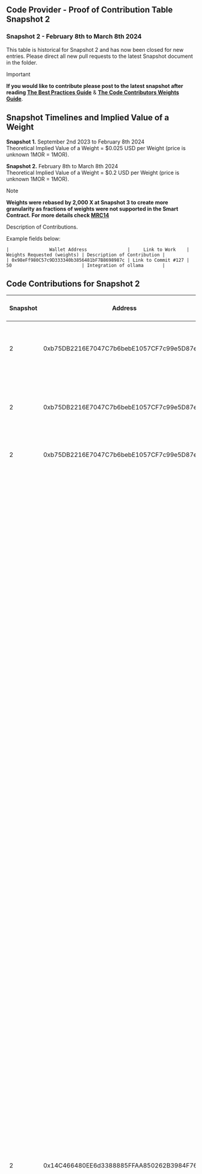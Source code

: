 ## Code Provider - Proof of Contribution Table Snapshot 2
### Snapshot 2 - February 8th to March 8th 2024 

This table is historical for Snapshot 2 and has now been closed for new entries.
Please direct all new pull requests to the latest Snapshot document in the folder.

> [!IMPORTANT]  
> **If you would like to contribute please post to the latest snapshot after reading [The Best Practices Guide](https://github.com/MorpheusAIs/Docs/blob/main/!KEYDOCS%20README%20FIRST!/Code%20Contributor%20Best%20Practices.md)**
&
**[The Code Contributors Weights Guide](https://github.com/MorpheusAIs/Docs/blob/main/Guides/Code%20Contributor%20Weights%20Guide.md)**.

## Snapshot Timelines and Implied Value of a Weight
**Snapshot 1.** September 2nd 2023 to February 8th 2024  
Theoretical Implied Value of a Weight = $0.025 USD per Weight (price is unknown 1MOR = 1MOR).  
 
**Snapshot 2.** February 8th to March 8th 2024  
Theoretical Implied Value of a Weight = $0.2 USD per Weight (price is unknown 1MOR = 1MOR).  

> [!NOTE]
> **Weights were rebased by 2,000 X at Snapshot 3 to create more granularity as fractions of weights were not supported in the Smart Contract. For more details check [MRC14](https://github.com/MorpheusAIs/MRC/blob/main/IMPLEMENTED/MRC14.md)**


Description of Contributions.

Example fields below:  

`|               Wallet Address               |     Link to Work    | Weights Requested (weights) | Description of Contribution |`  
`| 0x98eFf980C57c9D333340b3856481bF7B8698987c | Link to Commit #127 | 50                          | Integration of ollama       |`


## Code Contributions for Snapshot 2
 
 **Snapshot** | **Address** | **Contact** | **Description** | **Rebased Weights** | **Primary MRI** | **Secondary MRI** | **Primary MRI Percent** | **Second Percent** | **Primary MRI Amount** | **Secondary MRI Amount** 
---|---|---|---|---|---|---|---|---|---|---
 2 | 0xb75DB2216E7047C7b6bebE1057CF7c99e5D87eD0 | TheOracle\-Potentiated | "Adminitration of social channels, growth, API dev sourcing for integrations, calls with protocols,onboarded devs for protocols, Operating work for Design tile library and inforgraphics" | "160,000\.00" | 9 |  | 1 | 0 | 160000 | 0 
 2 | 0xb75DB2216E7047C7b6bebE1057CF7c99e5D87eD0 | TheOracle\-Potentiated | "Adminitration of social channels, API dev sourcing for integrations, discussions with protocols, onboarded devs for protocols, dev discussions to develop router, discussions with Moonbeam Foundation and Tanssi for integration" | "120,000\.00" | 9 |  | 1 | 0 | 120000 | 0 
 2 | 0xb75DB2216E7047C7b6bebE1057CF7c99e5D87eD0 | \(https://github\.com/MorpheusAIs/Morpheus/commit/647f110028d99fd6a5a62927cd65114d3336e468\) | "Adminitration of social channels, reorganising the github and changing links across various areas, integrations" | "110,000\.00" | 9 |  | 1 | 0 | 110000 | 0 
 2 | 0x14C466480EE6d3388885FFAA850262B3984F76e1 | "https://github\.com/MorpheusAIs/Morpheus/commit/00fe77030171d53e002e5ad36914227d9cf521c9, https://github\.com/MorpheusAIs/Morpheus/commit/3824d0ee0fe335ac69c4d06dfae7aafac02b08b2, https://github\.com/MorpheusAIs/Morpheus/commit/a76a53a6c2b100d1d09befe776eb851fcd293334, https://github\.com/MorpheusAIs/Morpheus/commit/e0055bbc61b9f19d374b87ec9a2665c8e149a703, https://github\.com/MorpheusAIs/Morpheus/commit/1084eb54edf1efaf81ace28b4f38170b06585a86, https://github\.com/MorpheusAIs/Morpheus/commit/4a9ffc9c606998efae37e47a22d0bcc937973b9c, https://github\.com/MorpheusAIs/Morpheus/commit/6e0f7489d85b89597548718c7cb6735d24cb49db, https://github\.com/MorpheusAIs/Morpheus/commit/3eda9043f774dd423c9a27fd1e66a5da7212a377, https://github\.com/MorpheusAIs/Morpheus/commit/5469c6a91e542a212ac021aeb6349824ca358354, https://github\.com/MorpheusAIs/Morpheus/commit/1dd8c1781416ee4493aba439aa1cde853653f57d, https://github\.com/MorpheusAIs/Morpheus/commit/d75f8a4143c17c9a97e9ce17b4069b1285b92a61, https://github\.com/MorpheusAIs/Morpheus/commit/371aa0dda5447bf30c6234340299526faa4326b3, https://github\.com/MorpheusAIs/Morpheus/commit/6a1a91530b755ecd9d097e78aad863e19d4719ae, https://github\.com/MorpheusAIs/Morpheus/commit/f42bbdafc97fff2f35e33957330393d20568af28, https://github\.com/MorpheusAIs/Morpheus/commit/726ac4580884ed00f2380e77060b3d7822cb2b59, https://github\.com/MorpheusAIs/Morpheus/commit/8b1af912cb6097124dfb3596ac0561b618e45954, https://github\.com/MorpheusAIs/Morpheus/commit/04e87cdb03f91b05f6d51ab06920cfbb707a4a80, https://github\.com/MorpheusAIs/Morpheus/commit/85d80176169d9ec91c6d620bafc477250403bcef, https://github\.com/MorpheusAIs/Morpheus/commit/87af54d734ecada864fc415ada2524e185b637d4, https://github\.com/MorpheusAIs/Morpheus/commit/0e6a8e6ef2ff37b565a5c3fea62758c2b41d63e9, https://github\.com/MorpheusAIs/Morpheus/commit/b7a8b2864d637649507ad97a94793e19315738fd, https://github\.com/MorpheusAIs/Morpheus/commit/9d9d31cb9cfc3e17fc448c7499d15bb8ec926d90, https://github\.com/MorpheusAIs/Morpheus/commit/373fdf722e96d7ba93280f5f77d18d56759c5102, https://github\.com/MorpheusAIs/Morpheus/commit/22b791a940527b0579ad96b3ee3f12ba2f41aca0, https://github\.com/MorpheusAIs/Morpheus/commit/4c8b399148a82cfd9931602bf8fa5dd920230322, https://github\.com/MorpheusAIs/Morpheus/commit/aa01e6c93ef1f12661ffd336cc402d4c7fa76c89, https://github\.com/MorpheusAIs/Morpheus/commit/0271f50ff2fcb9f3c76e2e6bc0c8af3f1ecc839f, https://github\.com/MorpheusAIs/Morpheus/commit/045273189b3cfdbc97018a0e166c49c0b40e32b1, https://github\.com/MorpheusAIs/Morpheus/commit/bfd9b582637fa78c9451d68d90e418dba8d4772a, https://github\.com/MorpheusAIs/Morpheus/commit/17284f1043a3ef17e1c91c5f808043a458936b91, https://github\.com/MorpheusAIs/Morpheus/commit/934eda9a77c980cd8a170830691c7d7fc767089a, https://github\.com/MorpheusAIs/Morpheus/commit/16bdaa93d2d91f6663f3bac8f06e3de7e1f80669, https://github\.com/MorpheusAIs/Morpheus/commit/a75f741babae67a1103756339fce649937995368, https://github\.com/MorpheusAIs/Morpheus/commit/85da429cea87fd3a6dddefad95f6618db159d29d, https://github\.com/MorpheusAIs/Morpheus/commit/f06a2c7ed539239e9a9d982fe086787d5620b552, https://github\.com/MorpheusAIs/Morpheus/commit/55dd591f0be37c4377f6cff7ca0f2191977e2dc1, https://github\.com/MorpheusAIs/Morpheus/commit/58d0125fb853ed6681373b0a629f29aecd13c19a, https://github\.com/MorpheusAIs/Morpheus/commit/c6368029005059c0a0640f784030cc66efa1c70d, https://github\.com/MorpheusAIs/Morpheus/commit/354b3a9a48ba0f96294003affd4ff3d19bd21086, https://github\.com/MorpheusAIs/Morpheus/commit/9c5e34493dad2ae061b7b38b254c4c317fb95ee8, https://github\.com/MorpheusAIs/Morpheus/commit/253c581d216ae7dc3bd6aa63203dbbb3f98e0f4f, https://github\.com/MorpheusAIs/Morpheus/commit/d7b4e0c1f60e44d4478366155536e9c218cbf638, https://github\.com/MorpheusAIs/Morpheus/commit/b95d318a7a3b5617ace476a1defb6e099b03b876, https://github\.com/MorpheusAIs/Morpheus/commit/1215837b32a9562ddaad860b79461eb934680efa, https://github\.com/MorpheusAIs/Morpheus/commit/439799a40b6695ade511cbd94dc9ce98dbe29bd1, https://github\.com/MorpheusAIs/Morpheus/commit/49f368aa88a566a9b9abf0b14e193d015c851e18, https://github\.com/MorpheusAIs/Morpheus/commit/db033703f720d2b1408c19e704e4d696c8d664d8, https://github\.com/MorpheusAIs/Morpheus/commit/5782d29eaf87891c7a0de1d197c6ae9b6d728d46, https://github\.com/MorpheusAIs/Morpheus/commit/ea899addfef60df55295b6da286f99e4ad27728c, https://github\.com/MorpheusAIs/Morpheus/commit/5e3e73cda4688bc2f4ba2f972a74f2c9ab1f236b, https://github\.com/MorpheusAIs/Morpheus/commit/2bdcf07934db51a4a65ded008a4bbe23c2fd023f, https://github\.com/MorpheusAIs/Morpheus/commit/5e6cd544d4e19d2eff69d471c90531378ac7536e, https://github\.com/MorpheusAIs/Morpheus/commit/80ebac62a51ba0fd2e825b6c2c3be4bea525557a, https://github\.com/MorpheusAIs/Morpheus/commit/5a6b9a51e007eb8d82cde64551c972d8ee2a3ace, https://github\.com/MorpheusAIs/Morpheus/commit/38895961b3c73d4759d4a27f18a6400ca96de971, https://github\.com/MorpheusAIs/Morpheus/commit/ef2538036d2813f93abd3ebd705ee31a7866ecb1, https://github\.com/MorpheusAIs/Morpheus/commit/83f9f995470cffd9f23f583088e22b97ffeae7ad, https://github\.com/MorpheusAIs/Morpheus/commit/12fae8a5c060745b3ef75cd56176e0ee129f4b7a, https://github\.com/MorpheusAIs/Morpheus/commit/c72466b35f46b63e55d03999637fc1f866ff8a7b, https://github\.com/MorpheusAIs/Morpheus/commit/b88c5f6f65266ba039c821f102c4fb24fc8e58ce, https://github\.com/MorpheusAIs/Morpheus/commit/591d7fb19d3b9f628269009d8c8ea0041e76e907, https://github\.com/MorpheusAIs/Morpheus/commit/c412cbfd6382c7397692f3a2c4d163a982cab773, https://github\.com/MorpheusAIs/Morpheus/commit/e9cef7c5e9ea9a3202e80222e7007b7a90d1bee4, https://github\.com/MorpheusAIs/Morpheus/commit/522aa6cd8f40e72c9ba8ca81c472107a9c9ef1da, https://github\.com/MorpheusAIs/Morpheus/commit/5ee3a57b5c1150202b03bcd688cde712846501ff, https://github\.com/MorpheusAIs/Morpheus/commit/6506ca7d3a311f5f0163047b779becf4ef8d5509, https://github\.com/MorpheusAIs/Morpheus/commit/6a654213a56e6a95bdb499f6b26b5408b6800e3d, https://github\.com/MorpheusAIs/Morpheus/commit/bea73cdd6d22d7847000d9db30b89f6981248d8f, https://github\.com/MorpheusAIs/Morpheus/commit/b5e50aaa3c950188bea9fb44a07c7fab50d8f8a0, https://github\.com/MorpheusAIs/Morpheus/commit/922479b9fe6700005b0add5e2193af14c041bd13, https://github\.com/MorpheusAIs/Morpheus/commit/ca259e556b8488e4a8df893498fdc546a7f5f287, https://github\.com/MorpheusAIs/Morpheus/commit/960c274a1dea7c59563eb96a9a55a286eda88c4d, https://github\.com/MorpheusAIs/Morpheus/commit/bf7bf7c79ef8115a55c01aa2e5d3cd2832ffe1e1, https://github\.com/MorpheusAIs/Morpheus/commit/1f499f98affbfe888893416e3173bfdc422371f4, https://github\.com/MorpheusAIs/Morpheus/commit/d55c23227f319fbb2fc3deaea33793d98e0f758f, https://github\.com/MorpheusAIs/Morpheus/commit/ea1070bbc7c0cfb15e97b0c0aa712a1140a5bb98, https://github\.com/MorpheusAIs/Morpheus/commit/afedb24eaa2201a23d67acb732c956a416c0c238, https://github\.com/MorpheusAIs/Morpheus/commit/4234c8c9a78419984d88edcf7e77ab5d10b5d855, https://github\.com/MorpheusAIs/Morpheus/commit/21e59bca2fffe2b8826f5b3bb98707fb24feda68, https://github\.com/MorpheusAIs/Morpheus/commit/557e4c91221f64f52410e43ec4dc0d2e44de0f3e, https://github\.com/MorpheusAIs/Morpheus/commit/1e05d2f7b4b751f8375d42f04a8bf84b7f0f3ce0, https://github\.com/MorpheusAIs/Morpheus/commit/7cdf23fe5416386adc55c8ca84321c29ed3246cc, https://github\.com/MorpheusAIs/Morpheus/commit/23a3b8fd2c4f5983434582a5a3b523cae1531d4e, https://github\.com/MorpheusAIs/Morpheus/commit/8a3d40a58368279ac80036c5ff74507c78e2fea7, https://github\.com/MorpheusAIs/Morpheus/commit/25e407a6e539990561beee07e52501eaddddc84d, https://github\.com/MorpheusAIs/Morpheus/commit/179c16208fdc1f9585546faa7ecff2e0ae817b1c, https://github\.com/MorpheusAIs/Morpheus/commit/16bc43c47091ac724e8094f2d42e5272ea0514fb, https://github\.com/MorpheusAIs/Morpheus/commit/c9bca0620eb91fbc149c56809f285f4d8ed74ee5, https://github\.com/MorpheusAIs/Morpheus/commit/eea5094487e152da2504b885b4e8752c81052a06, https://github\.com/MorpheusAIs/Morpheus/commit/81572d3106fe4a40030256272d814d5c7bacd0be, https://github\.com/MorpheusAIs/Morpheus/commit/c44dd9edd8afe0aac993d46796ef1d1e5269a0e4, https://github\.com/MorpheusAIs/Morpheus/commit/ed7a513b6a74a63169994241557cbabee93b762b, https://github\.com/MorpheusAIs/Morpheus/commit/dc726d2437092a6c4ecdf9f5ed3ad59b487830f5, https://github\.com/MorpheusAIs/Morpheus/commit/ca217d9d5e909233cd9e6fb59f1683812e557f00, https://github\.com/MorpheusAIs/Morpheus/commit/7cdb43475c4c277805ef1670b5e3ccf728cd070b, https://github\.com/MorpheusAIs/Morpheus/commit/582c48728e390f70ece9b6fe81991471b556d4d3, https://github\.com/MorpheusAIs/Morpheus/commit/3fd37effd74df98e11d70baa36b39901df561203, https://github\.com/MorpheusAIs/Morpheus/commit/56c5f0f2fa1512e3ea6afa0e128aee2b17cb790c, https://github\.com/MorpheusAIs/Morpheus/commit/78941eefddcfcafb927d283908e70b10005d47a9, https://github\.com/MorpheusAIs/Morpheus/commit/d314143882282a44745dcdef491dfdadad0bb9db, https://github\.com/MorpheusAIs/Morpheus/commit/b8551a77acd129170f5a02e2b97598606aa3e9bd, https://github\.com/MorpheusAIs/Morpheus/commit/65d3e73ba10383e6080a5a52e9e9ef928f0bb707, https://github\.com/MorpheusAIs/Morpheus/commit/975a7407c75eacafa5e08c7390a87385530d90f6, https://github\.com/MorpheusAIs/Morpheus/commit/7955fee53ae6bb979ced8d427148cc2b0893538d, https://github\.com/MorpheusAIs/Morpheus/commit/d633aa2867c7aff10db781b1288b202a8d8ff419, https://github\.com/MorpheusAIs/Morpheus/commit/21fcde0295b988f2a4183b3c300d3618a3d6230b, https://github\.com/MorpheusAIs/Morpheus/commit/c050727911c3c2a8a7db4cddb0835e288f09946f, https://github\.com/MorpheusAIs/Morpheus/commit/9e294b7e4fb04b1a5eff2f1a824f62e048b9c73c, https://github\.com/MorpheusAIs/Morpheus/commit/563a2fcea09b0bea14ab3b653f690b6651a68b6a, https://github\.com/MorpheusAIs/Morpheus/commit/0fe3569559283bc88bce5c6571bd44c1491fa43f, https://github\.com/MorpheusAIs/Morpheus/commit/6e5ca5fbb68863d07042360643420fccbd4389d8, https://github\.com/MorpheusAIs/Morpheus/commit/2f46ca3f7308c5e20fcd40e4a1b1e22ffebf2152, https://github\.com/MorpheusAIs/Morpheus/commit/9aeeff4ae4c9c3c07aa159502b3b86b7b043e828, https://github\.com/MorpheusAIs/Morpheus/commit/cabb59fb08720cfcc9a966b8727065574edef320, https://github\.com/MorpheusAIs/Morpheus/commit/2d6e96fb02430bcd599c5e6af77267b5f6bdd2d6, https://github\.com/MorpheusAIs/Morpheus/commit/7679e3528e934c1eeaf77f8a0bcc4db7a04903cd, https://github\.com/MorpheusAIs/Morpheus/commit/1d4c8862f862b1eafe166a54eafb5c72b8a4cc83, https://github\.com/MorpheusAIs/Morpheus/commit/55f7959077c5f8774be868eba67c57224ddbfd59, https://github\.com/MorpheusAIs/Morpheus/commit/7c4e53e0cbd64c5b6249efc3d54ff042a1452d0c, https://github\.com/MorpheusAIs/Morpheus/commit/ca2f4131806d20c56a04242799503e5dd12e303b, https://github\.com/MorpheusAIs/Morpheus/commit/cf5709c666198c87eec304689848da807a16e551, https://github\.com/MorpheusAIs/Morpheus/commit/2091fdbb5874170b98edbacf539b6c7bbcbf85de, https://github\.com/MorpheusAIs/Morpheus/commit/91a66f0b79d79a8de60408a2d53e36280851042b, https://github\.com/MorpheusAIs/Morpheus/commit/b0ca61fb56903cacdbe071ad0c2628abed39fa49, https://github\.com/MorpheusAIs/Morpheus/commit/41e33e5b86cde2eb24f1cc3983db62c96a504fc6, https://github\.com/MorpheusAIs/Morpheus/commit/a5deb6cf585a6b85f45dc46f207b14c6dc5ebc9a, https://github\.com/MorpheusAIs/Morpheus/commit/9618674f4b853f2a7f04a487d013bc6d9d694f55, https://github\.com/MorpheusAIs/Morpheus/commit/64fc597500b5190950476eebddc69e94a4aeac10, https://github\.com/MorpheusAIs/Morpheus/commit/251214536deee3324ea9ad74e7992d8bbbe45059, https://github\.com/MorpheusAIs/Morpheus/commit/629bcc8519dd214e1ca6694b9a1b560076183234, https://github\.com/MorpheusAIs/Morpheus/commit/afd656bfa81d9daa111d0f43baeb9b1ef55048b2, https://github\.com/MorpheusAIs/Morpheus/commit/28f07e035eabe4091d8cf068fc46bdeabae01b12, https://github\.com/MorpheusAIs/Morpheus/commit/2564ef8cc9c63a902555169d211e38342f6e6565, https://github\.com/MorpheusAIs/Morpheus/commit/e9278a3ebbadca45334a568a1f41bffe6adf3fb3, https://github\.com/MorpheusAIs/Morpheus/commit/0c37c5757e8b315d827dc21afdafff5739c842c3, https://github\.com/MorpheusAIs/Morpheus/commit/3a5802a0eca1900d462223bd4e17f39b0404c723, https://github\.com/MorpheusAIs/Morpheus/commit/c3138b55fc2f9a881d5593999ca4c660c9d22f4c, https://github\.com/MorpheusAIs/Morpheus/commit/8901bc2c600c6800620f818f53c7d94dc4321441, https://github\.com/MorpheusAIs/Morpheus/commit/90c1533f0a26bf5d8ed662f614c442b22882db0ab, https://github\.com/MorpheusAIs/Morpheus/commit/8b26ff1ccbb1cd04f6912f8c38ef810992eea185, https://github\.com/MorpheusAIs/Morpheus/commit/b2698d650841a10577743d9c6e08097c10437d15, https://github\.com/MorpheusAIs/Morpheus/commit/6bcda5438ec3f02609d47b0b9b22698a98f05c8a, https://github\.com/MorpheusAIs/Morpheus/commit/8be52a2af5ca5f8c5436f2d4defd6628a6a91082, https://github\.com/MorpheusAIs/Morpheus/commit/4fd2a8e088e581786d4b962a31423caa091eaa9a, https://github\.com/MorpheusAIs/Morpheus/commit/1e087b7611cf631e81850a9615ae7b18f07d092f, https://github\.com/MorpheusAIs/Morpheus/commit/204604d52f08577469305cf09c1682e893b3d15c, https://github\.com/MorpheusAIs/Morpheus/commit/af7372cf16135f2acba472242b41a68fd23243df, https://github\.com/MorpheusAIs/Morpheus/commit/d6262be9dbd3d8594c4672535439efc6d8e99a90, https://github\.com/MorpheusAIs/Morpheus/commit/874c72f25f79f25508a61bdea6f8157026387338, https://github\.com/MorpheusAIs/Morpheus/commit/140bbac9bfc75c93f8bec7022797e3c9317f3745, https://github\.com/MorpheusAIs/Morpheus/commit/86da6bf43ab34725a4b9834692eaf3fc1aa35222, https://github\.com/MorpheusAIs/Morpheus/commit/d51b3bba0cddaa5f1e23efb4c49517223c1c945c, https://github\.com/MorpheusAIs/Morpheus/commit/587c9e3d1ce837a041cf8eaf3a7074b7be4b36af, https://github\.com/MorpheusAIs/Morpheus/commit/dd9eac2e78dfdca562ef082d43a3ce237b28416b, https://github\.com/MorpheusAIs/Morpheus/commit/f8f59b4ff85c9f4b178d5911731382b16bb1d8aa, https://github\.com/MorpheusAIs/Morpheus/commit/887d13e6e058b92ab1e55d29645eef5b5e4bbc64, https://github\.com/MorpheusAIs/Morpheus/commit/42bd56acc2e3f5a47f583a2a7b6e426894134431, https://github\.com/MorpheusAIs/Morpheus/commit/0a92d8e7bc776f62ac8f7924b7b27e1c7df4160f, https://github\.com/MorpheusAIs/Morpheus/commit/ba1e4a2f159971d035033cb26aa2771476192e45, https://github\.com/MorpheusAIs/Morpheus/commit/6f918fe5c19f46c9955cf3ac1c97373ac73d133a, https://github\.com/MorpheusAIs/Morpheus/commit/376c3a9ec87a4ebef9dc4e3abd8926dedec6e1ca, https://github\.com/MorpheusAIs/Morpheus/commit/83141f53cbd33728c418453481fd22ffc530c233, https://github\.com/MorpheusAIs/Morpheus/commit/66739f18784f6cec17df63cd9e51d5fee3b34e53, https://github\.com/MorpheusAIs/Morpheus/commit/03c4640308636fc7d24e1fb17827b744c1817946, https://github\.com/MorpheusAIs/Morpheus/commit/c431ecf599da0abf589dab32eeb701f9cd67094a, https://github\.com/MorpheusAIs/Morpheus/commit/1d76cc2411730d9b4a3637bef5cf755bcd38e42f, https://github\.com/MorpheusAIs/Morpheus/commit/2e2710a4c410870a1da7661547d893ba28aeadbe, https://github\.com/MorpheusAIs/Morpheus/commit/0dd0a623fcab1583856327818fee3350aa9c0460, https://github\.com/MorpheusAIs/Morpheus/commit/3a3412f2c18564ef3198f32c5eb0fee9b945a7a6, https://github\.com/MorpheusAIs/Morpheus/commit/4cb8b1400c031aa968d7f9dbd9d5ff73c8cd9532, https://github\.com/MorpheusAIs/Morpheus/commit/f6aa97f80e64d5dbedb03ad2ae82e0dbf77dfce6, https://github\.com/MorpheusAIs/Morpheus/commit/5ef3f6bdf2806aa8dd21f360bd11db3414121ecf, https://github\.com/MorpheusAIs/Morpheus/commit/26b0d19b59caf7c5a4196a8ae4bc503ba3149ebc, https://github\.com/MorpheusAIs/Morpheus/commit/441849d57c68220b9f4d03aee8705c8a76d310bc, https://github\.com/MorpheusAIs/Morpheus/commit/b6d92e9f9dbe0653b5a00cfe35c85dd58475dba6, https://github\.com/MorpheusAIs/Morpheus/commit/527444f3c7e1d8a04e2aa8c88de2d6f81cfe9c8e, https://github\.com/MorpheusAIs/Morpheus/commit/044fb22ae5c7f3e6d4b9c0beccfe14467de291b8, https://github\.com/MorpheusAIs/Morpheus/commit/5d6ef1674d5ce10752e164a1f752e5dab51c3194, https://github\.com/MorpheusAIs/Morpheus/commit/e01aab9027f0293322e5552ec51c0e543cf91a69, https://github\.com/MorpheusAIs/Morpheus/commit/704b864772e680e56e464ff14720270cd94a34d3, https://github\.com/MorpheusAIs/Morpheus/commit/d4e5f7bb9ae69eff32f6ee00399a2f0bab34aa9d, https://github\.com/MorpheusAIs/Morpheus/commit/2eaa89e1cf9f6381e9a96c3e2c9dab95bd1fb487, https://github\.com/MorpheusAIs/Morpheus/commit/ebeeb0ce7e396509ec9b638ba31b60bf2de166e9, https://github\.com/MorpheusAIs/Morpheus/commit/0ff83e4c2186937a1fb6858a127e02e8e67acc71" | Edits to the Yellowstone Compute Model paper and merger to Github\. Created testing reports on Smart Contracts\. Review of pull requests and Code contributions for paper translations\. Smart Contract review and bug identification\. Paper proposing the Techno Capital Machine \(TCM\)\. | "80,000\.00" | 4 |  | 1 | 0 | 80000 | 0 
 2 | 0x06fe938d02C4AB732Db5918dA83Eeb712AD453Ad | \#49 | Spell check code contribution weight | "4,000\.00" | 1 | 6 | 0\.5 | 0\.5 | 2000 | 2000 
 2 | 0x06fe938d02C4AB732Db5918dA83Eeb712AD453Ad | MorpheusAIs/Morpheus\#624 | French installation guide | "4,000\.00" | 1 | 10 | 0\.25 | 0\.75 | 1000 | 3000 
 2 | 0x0Ba7a85Af6323686a1fE29423bd72c2ce81Fe923 | @TigerBuidl | Building FAQ for Morpheus community\. | "16,000\.00" | 9 |  | 1 | 0 | 16000 | 0 
 2 | 0x0d2065e3Ed3E36919b2AD12FDA8E428Da91bb28D | https://dune\.com/potato6969/morpheus\-fair\-launch and MorpheusAIs/Morpheus\#587 | Dune Dashboard and Guide for TCM Contracts Data Analysis | "40,000\.00" | 4 |  | 1 | 0 | 40000 | 0 
 2 | 0x0D56bAF5Ec33E9EA364BD1e1Ce7AffBF2d457Ec8 | https://drive\.google\.com/file/d/14a43HQu7Da33xRtrtlBUbJIM8e2gJ8Ss/view?usp=sharing | Morpheus node architecture | "300,000\.00" | 4 | 9 | 0\.8 | 0\.2 | 240000 | 60000 
 2 | 0x0D56bAF5Ec33E9EA364BD1e1Ce7AffBF2d457Ec8 | https://drive\.google\.com/file/d/1wRYjtIzVgYQkvuo6SsUZrkat83W2MF7v/view?usp=sharing | Morpheus wallet UI design | "80,000\.00" | 3 | 9 | 0\.8 | 0\.2 | 64000 | 16000 
 2 | 0x0D56bAF5Ec33E9EA364BD1e1Ce7AffBF2d457Ec8 | https://drive\.google\.com/file/d/1wRYjtIzVgYQkvuo6SsUZrkat83W2MF7v/view?usp=sharing | Morpheus provider marketplace UI design | "100,000\.00" | 4 |  | 1 | 0 | 100000 | 0 
 2 | 0x0D56bAF5Ec33E9EA364BD1e1Ce7AffBF2d457Ec8 | https://drive\.google\.com/file/d/1cDVXvzYaRnDArzh9QPE4W\-KDG1obUzyC/view?usp=sharing | Router architecture and logic flows | "100,000\.00" | 7 |  | 1 | 0 | 100000 | 0 
 2 | 0x0D56bAF5Ec33E9EA364BD1e1Ce7AffBF2d457Ec8 | https://docs\.google\.com/document/d/1\_3JAxTBsrUXM6wkyLGZx58FlPYj1cbWv1yS8PhLV4s4/edit?usp=sharing | Morpheus Ecosystem Smart Contract | "160,000\.00" | 1 | 6 | 0\.5 | 0\.5 | 80000 | 80000 
 2 | 0x14589BDFdbe3044501044df5B6d53be2f47e92e5 | MorpheusAIs/Morpheus\#618 | Check and Use OLLAMA\_HOST environment variable | "2,000\.00" | 3 | 9 | 0\.8 | 0\.2 | 1600 | 400 
 2 | 0x14589BDFdbe3044501044df5B6d53be2f47e92e5 | \#13 | Translated whitepaper and yellowpaper to Traditional Chinese | "4,000\.00" | 1 | 10 | 0\.25 | 0\.75 | 1000 | 3000 
 2 | 0x2567D753e50159EffcCaB3DA32c960148C93e1a5 | MorpheusAIs/Morpheus\#628 | "Whitepaper, Yellow paper, Compute model tranlations in Malayalam language for smc\.org\.in Malayalam computing community" | "4,000\.00" | 1 | 6 | 0\.5 | 0\.5 | 2000 | 2000 
 2 | 0x28D3bDeCE9A0c7F54687F734fA73fBA04ECf5785 | MorpheusAIs/Morpheus\#569 | Translated Yellowpaper into Korean | "16,000\.00" | 1 | 10 | 0\.25 | 0\.75 | 4000 | 12000 
 2 | 0x2e84B79dd9773d712f9D20a98C4ee76541B9533D | MorpheusAIs/Morpheus\#627 | Added send button to Morpheus main UI | "16,000\.00" | 3 | 9 | 0\.8 | 0\.2 | 12800 | 3200 
 2 | 0x31E985b4f7af6B479148d260309B7BcEcEF0fa7B | MorpheusAIs/Morpheus\#332 | Translated the whitepaper from English to Swedish | "30,000\.00" | 1 |  | 0\.5 | 0\.5 | 15000 | 15000 
 2 | 0x3476ee81BA812D56b571bCc2e6122De698084E15 | https://morstats\.info and MorpheusAIs/Morpheus\#601 | Capital Provider Dashboard and Guide for stETH and MOR Calculations | "50,000\.00" | 6 |  | 1 | 0 | 50000 | 0 
 2 | 0x3476ee81BA812D56b571bCc2e6122De698084E15 | "\#19 , \#22 , https://github\.com/MorpheusAIs/MRC , https://github\.com/MorpheusAIs/Docs/blob/main/\!KEYDOCS%20README%20FIRST\!/Fair%20Price%20Discovery\.md , https://docs\.google\.com/document/d/1uMvRT\_WA1KqJAkoHbs7fxDkMtYrcdprXrbOmssEXtGg/edit , MorStats\.info" | "Updated MorStats\.info with stETH withdrawals, yield, resources, and price analytics\. Proofread, collaborated, and contributed to the following documents: Fair Price Discovery, Fair Launch Process, Waterloo Community Model, Code Contributor Weights Guide" | "104,000\.00" | 6 |  | 1 | 0 | 104000 | 0 
 2 | 0x3476ee81BA812D56b571bCc2e6122De698084E15 | "Morstats\.info , \#51 , \#52 , https://docs\.google\.com/document/d/1PYeWnu3KpQdExwwuKFgGbRl9eajc6oP1poEQZmf7S2w/edit , https://docs\.google\.com/document/d/1TfnIJXGCJWVPNFrXnbHvoZBs2KOauZQZz6GOhAeTCcI/edit\#heading=h\.rqskt7b9rus2, https://docs\.google\.com/document/d/1uMvRT\_WA1KqJAkoHbs7fxDkMtYrcdprXrbOmssEXtGg/edit?usp=sharing , https://github\.com/MorpheusAIs/Docs/blob/main/\!KEYDOCS%20README%20FIRST\!/Fair%20Price%20Discovery\.md , https://docs\.google\.com/document/d/15d9VkMinNykq0i9LCxjqb9Dz\_p8E73GRkV8GPFjp1aA/edit" | "Morstats\.info code weights table, calculators, MOR market cap analytics, and updated for community feedback\. Collaborated, developed analytics for, and helped to create and test the following concepts: Fair Price Discovery and AMM Launch, Protection Fund Diversification, Waterloo Community Model, Code Contributor Weights Guide, Dev Morpheus U3 aka Signaling Fair Launch" | "86,000\.00" | 6 |  | 1 | 0 | 86000 | 0 
 2 | 0x3476ee81BA812D56b571bCc2e6122De698084E15 | "Morstats\.info , \#51 , \#52 , https://docs\.google\.com/document/d/1PYeWnu3KpQdExwwuKFgGbRl9eajc6oP1poEQZmf7S2w/edit , https://docs\.google\.com/document/d/1TfnIJXGCJWVPNFrXnbHvoZBs2KOauZQZz6GOhAeTCcI/edit\#heading=h\.rqskt7b9rus2, https://docs\.google\.com/document/d/1uMvRT\_WA1KqJAkoHbs7fxDkMtYrcdprXrbOmssEXtGg/edit?usp=sharing , https://github\.com/MorpheusAIs/Docs/blob/main/\!KEYDOCS%20README%20FIRST\!/Fair%20Price%20Discovery\.md , https://docs\.google\.com/document/d/15d9VkMinNykq0i9LCxjqb9Dz\_p8E73GRkV8GPFjp1aA/edit" | "Morstats\.info code weights table, calculators, MOR market cap analytics, and updated for community feedback\. Collaborated, developed analytics for, and helped to create and test the following concepts: Fair Price Discovery and AMM Launch, Protection Fund Diversification, Waterloo Community Model, Code Contributor Weights Guide, Dev Morpheus U3 aka Signaling Fair Launch" | "86,000\.00" | 6 |  | 1 | 0 | 86000 | 0 
 2 | 0x3476ee81BA812D56b571bCc2e6122De698084E15 | "\#19 , \#22 , https://github\.com/MorpheusAIs/MRC , https://github\.com/MorpheusAIs/Docs/blob/main/\!KEYDOCS%20README%20FIRST\!/Fair%20Price%20Discovery\.md , https://docs\.google\.com/document/d/1uMvRT\_WA1KqJAkoHbs7fxDkMtYrcdprXrbOmssEXtGg/edit , MorStats\.info" | "Updated MorStats\.info with stETH withdrawals, yield, resources, and price analytics\. Proofread, collaborated, and contributed to the following documents: Fair Price Discovery, Fair Launch Process, Waterloo Community Model, Code Contributor Weights Guide" | "104,000\.00" | 6 |  | 1 | 0 | 104000 | 0 
 2 | 0x478aC52c212d5e98EdF0e5877f50AfF38f1f647E | \#6 | Discovered bug: 7 day withdrawal lock resets after staking more stETH for total stETH contributed | "4,000\.00" | 6 |  | 1 | 0 | 4000 | 0 
 2 | 0x478aC52c212d5e98EdF0e5877f50AfF38f1f647E | https://youtu\.be/BevLkb\-m1fs?si=Qtzi0vd\_oZXFL70O | Guide to provide capital | "10,000\.00" | 6 |  | 1 | 0 | 10000 | 0 
 2 | 0x478aC52c212d5e98EdF0e5877f50AfF38f1f647E | https://youtu\.be/UdhbLkJA3pA?si=qTf4xQWTQOSZHVuQ | How to use dashboards | "10,000\.00" | 6 |  | 1 | 0 | 10000 | 0 
 2 | 0x4E1ebaf42b37Fa8af7a5544F06E8c4aefe06F0B8 | MorpheusAIs/Morpheus\#540 | Reviewed language etc | "2,000\.00" | 6 |  | 1 | 0 | 2000 | 0 
 2 | 0x502e6D422ea4538aE2AF21564dfeeC39e3068dB8 | "MorpheusAIs/Morpheus\#595 , MorpheusAIs/Morpheus\#594" | Proofread and corrected typo errors | "4,000\.00" | 6 |  | 1 | 0 | 4000 | 0 
 2 | 0x50c7455004f331258E1Acb0a8D526176a1e60980 | MorpheusAIs/Morpheus\#632 | "Setup a test suite and wrote test suite for ollama integration of electron application, all apis of ollama are now covered with success and failure unit tests; added error checking for response stream, fixed variable scope issue in ollama integration, added code coverage calculation, jest configurations; added editor specific files from gitignore" | "38,000\.00" | 4 |  | 0\.8 | 0\.2 | 30400 | 7600 
 2 | 0x5160E91cD5D6b8c3cb5103bE4C470eaC6f123f03 | "https://github\.com/MorpheusAIs/Morpheus/pull/634/commits/18ca822b43e114204a57ea8b2efadca2552bda1e , https://github\.com/MorpheusAIs/Docs/pull/58/commits/7ed191ed04d3ee121cdcd5d7f8d1c95ba6c62b39" | "Integrations, dashboard" | "100,000\.00" | 6 |  | 1 | 0 | 100000 | 0 
 2 | 0x5694baAEaCa2C419306c9Bf5dbfdAC7F92c7704c | https://github\.com/MorpheusAIs/Docs/blob/main/Asset/Design%20Library\.md | AnonG updated Design Element Collections and Creation of Assets | "20,000\.00" | 9 |  | 1 | 0 | 20000 | 0 
 2 | 0x62aF7c48Cf412162465A8CaFdE44dFb17bA96038 | "MorpheusAIs/Morpheus\#484, MorpheusAIs/Morpheus\#518" | "Editing, adding info to EN whitepapper, Yellow paper and TCM Helping questions and answers to FAQ to Oracle, adding FAQ to Github, Alinging UA and RU TCM, WP and Yellowstone model with EN version, Test dashboard \+ feedback with findings, translated announcements to RU and UA, helping newcomers with questions and navigation, assisting with issues, facilitating conversations, moderating Ukrainian and Russian language channels" | "64,000\.00" | 1 | 6 | 0\.5 | 0\.5 | 32000 | 32000 
 2 | 0x62aF7c48Cf412162465A8CaFdE44dFb17bA96038 | "MorpheusAIs/Morpheus\#484 , MorpheusAIs/Morpheus\#518, MorpheusAIs/Morpheus\#589, MorpheusAIs/Morpheus\#630" | "Update documentation, WP, Yellowstone, TCM, testing dashboard, mainnet SC deposit guide, Morpheus Meetup Guide, Morpheus Tokenomics doc, financial indicators for MOR, contributing ideas and content to MORstats, administration and moderation of socials, discord tech support" | "310,000\.00" | 4 |  | 1 | 0 | 310000 | 0 
 2 | 0x62aF7c48Cf412162465A8CaFdE44dFb17bA96038 | "MorpheusAIs/Morpheus\#646, MorpheusAIs/Morpheus\#650, \#8, \#11, \#12, \#14, \#15, \#24, \#45" | "Reorganisation of the /Docs repository, including moving files, restructuring folders structure, fixing links; keeping documentation up to date; research for anti\-MEV solutions; contributions to fair price discovery doc; administration and moderation of socials, discord tech support; holding an AMA with David Johnston on Discord" | "226,000\.00" | 1 | 10 | 0\.25 | 0\.75 | 56500 | 169500 
 2 | 0x63e55D70e546Bf5276F13888058160a5583D2BD1 | Overview of Morpheus Fair Launch Dune Dashboard | "A dashboard that gives an overview of the stETH stakers on Morpheus Protocol, giving an insight of the protocol's fair launch traction\. The metrics include number of unique depositors, withdrawers, net stakers and their corresponding amount in stETH and USD" | "2,000\.00" | 6 |  | 1 | 0 | 2000 | 0 
 2 | 0x65DF6F7E5897b033CAcF77447f0fe274aa03B156 | "https://github\.com/MorpheusAIs/Morpheus/blob/main/Asset/Design%20Library\.md, \(https://github\.com/MorpheusAIs/Morpheus/commit/647f110028d99fd6a5a62927cd65114d3336e468\)" | "Administration of Socials, Medium, Design elements, Social graphics, infographics, Design of 4C Sigils, FAQ reiterations, Integrations" | "360,000\.00" | 4 |  | 1 | 0 | 360000 | 0 
 2 | 0x65DF6F7E5897b033CAcF77447f0fe274aa03B156 | "https://github\.com/MorpheusAIs/Docs/blob/main/Asset/Design%20Library\.md, \(https://github\.com/MorpheusAIs/Morpheus/commit/647f110028d99fd6a5a62927cd65114d3336e468\)" | "Administration of Socials, Design elements, Decemination of Morpheus materials, infographics, FAQ reiterations, Integrations, Alpha Dashboard, Testing of morstats, ideations of AMM, testing of 0\.0\.6 implementation\." | "160,000\.00" | 4 |  | 1 | 0 | 160000 | 0 
 2 | 0x6b11a53f72503CfE069818c96f2173506E89B2d0 | https://github\.com/MorpheusAIs/Morpheus/commit/5318ccda60698a7336ab6412e3813530c8d179ca | Add guide on how to install morpheus on windows | "5,000\.00" | 3 | 9 | 0\.8 | 0\.2 | 4000 | 1000 
 2 | 0x6e48adc8c660b6eb83abfefc918f19604bbcb89a | "MorpheusAIs/Lite\-Client\#29 , MorpheusAIs/Lite\-Client\#31 , MorpheusAIs/Lite\-Client\#33 , MorpheusAIs/Lite\-Client\#27 , https://docs\.google\.com/document/d/18MrUJrxxUqw9CaXNlcgNbRxr1Va4Owzv7kv6p8pKgKo , MorpheusAIs/Lite\-Client\#39 , MorpheusAIs/Lite\-Client\#40 , MorpheusAIs/Lite\-Client\#43 , https://docs\.google\.com/document/d/1tjsvGwrOzrqPpzhWQxVWmsVnrPz8cNZNAazO285VM3o , https://docs\.google\.com/document/d/181KlGZ7du2wkg9ie\-nQw4f4wHlotZwvA1ICVK2jhorc/edit" | "Coding, testing, and collaboration in launching Node 0\.0\.6\. Reviewed PRs\. Made SmartAgent V1 tech spec for design and milestoning collaboration\. Contributing/continuing to contribute to smart agent / router brainstorming sessions for the direction of both\. Implemented UI/UX changes for light node client\. Paired on defining MOR\-20 template\. Research/design/begin development on mor\.software v2" | "230,000\.00" | 4 | 9 | 0\.8 | 0\.2 | 184000 | 46000 
 2 | 0x76c22534B60B5dbbe16e9Fc0325435fd68550Bf3 | Proof of Capital Dune Dashboard | A Dune dashboard to track the progress of Morpheus fair launch | "2,000\.00" | 6 |  | 1 | 0 | 2000 | 0 
 2 | 0x80CdcF57f42C6BfB429b245d798ee46b9F71Edea | MorpheusAIs/Morpheus\#517 | First Smart Agent | "140,000\.00" | 2 |  | 1 | 0 | 140000 | 0 
 2 | 0x8b194B58B47ff0008ac89a99e54cFdB3ca2f4a5F | MorpheusAIs/Morpheus\#30 | Fully translated Whitepaper to Vietnamese \- intending to keep updated | "2,000\.00" |  |  |  | 1 | 0 | 2000 
 2 | 0x8d7D04B3679074ff3FBE64f92b24aDB31a602b35 | "https://github\.com/MorpheusAIs/Node, https://mor\.software, https://github\.com/MorpheusAIs/Docs" | "Morpheus 0\.0\.6, mor\.software, repo management, setup of liet client from node and morpheus lumerin node" | "274,000\.00" | 3 | 9 | 0\.8 | 0\.2 | 219200 | 54800 
 2 | 0x8d7D04B3679074ff3FBE64f92b24aDB31a602b35 | "https://github\.com/MorpheusAIs/Node, https://github\.com/MorpheusAIs/Docs" | "Morpheus 0\.0\.6, mor\.software, repo management, setup of liet client from node and morpheus lumerin node" | "276,000\.00" | 3 | 9 | 0\.8 | 0\.2 | 220800 | 55200 
 2 | 0x8d7D04B3679074ff3FBE64f92b24aDB31a602b35 | "https://mor\.software, MorpheusAIs/Morpheus\#106, MorpheusAIs/Morpheus\#633, MorpheusAIs/Morpheus\#606, MorpheusAIs/Morpheus\#576, MorpheusAIs/Morpheus\#618, MorpheusAIs/Morpheus\#527" | "mor\.software MVP, issues and pull requests, onboarding" | "326,000\.00" | 8 |  | 1 | 0 | 326000 | 0 
 2 | 0x8e027FCf704c0881aA52c9AFe161b45B6E14c2Da | MorpheusAIs/Morpheus\#658 MorpheusAIs/Lite\-Client\#44 | UI improvement and API integration for listing locally installed models | "16,000\.00" | 2 |  | 1 | 0 | 16000 | 0 
 2 | 0x8ed1221d896a32a1a37a4c6b67577e7eaa67b2d3 | https://github\.com/MorpheusAIs/Docs/blob/main/\!KEYDOCS%20README%20FIRST\!/WhitePaper\.md | Helped construct tokenomics and mechanism design for Morpheus | "6,000\.00" | 1 | 6 | 0\.5 | 0\.5 | 3000 | 3000 
 2 | 0x8ed1221d896a32a1a37a4c6b67577e7eaa67b2d3 | https://github\.com/MorpheusAIs/Docs/blob/main/\!KEYDOCS%20README%20FIRST\!/WhitePaper\.md | Helped construct tokenomics and mechanism design for Morpheus | "6,000\.00" | 1 | 10 | 0\.25 | 0\.75 | 1500 | 4500 
 2 | 0x8eecf398819b87547cb178daaef9ecde3597bfab | https://github\.com/MorpheusAIs/MRC | "Assisted in research and development for the creation of the ""Building the Foundation: Phased AMM Deployment in Morpheus"" document\. Conducted scenario analysis on various initiation possibilities\. Collaborated with other community members to explore alternative launch mechanisms" | "160,000\.00" | 6 |  | 1 | 0 | 160000 | 0 
 2 | 0x90B77ba59889A1EC737B4eBC8C78B69f7578BB46 | "MorpheusAIs/Morpheus\#106 , MorpheusAIs/Morpheus\#294" | "Testing and troubleshooting models for each version from 0\.0\.1 \- 0\.0\.6 consisting of UI and UX issue/bug identification and resolution, documention" | "50,000\.00" | 3 | 9 | 0\.8 | 0\.2 | 40000 | 10000 
 2 | 0x9f953211e1C05548B9A4fc8eD3Ea3Ee90B971E5F | https://github\.com/MorpheusAIs/Morpheus/commit/2d37b70a02bd4b3abc3f3d716f344764045e301a | Albanian whitepaper translation | "4,000\.00" | 1 | 6 | 0\.5 | 0\.5 | 2000 | 2000 
 2 | 0xA94b40c53432f0576E64873CE1CEAd1aae62Fc90 |  | Best Practice \#7 | "20,000\.00" | 1 | 10 | 0\.25 | 0\.75 | 5000 | 15000 
 2 | 0xaA5CaAcfD7a79A3A3B7d99D0c35DB90AF8C27676 | MorpheusAIs/Morpheus\#597 | Spell check and natural language corrections | "4,000\.00" | 1 | 6 | 0\.5 | 0\.5 | 2000 | 2000 
 2 | 0xaA5CaAcfD7a79A3A3B7d99D0c35DB90AF8C27676 | MorpheusAIs/DashBoard\#28 | Pull request for Dashboard repo \- Fixes an issue raised by a user MorpheusAIs/DashBoard\#14and update to messages | "6,000\.00" | 6 |  | 1 | 0 | 6000 | 0 
 2 | 0xbac0086453F04Abc25539A1d5D90f797419F9842 | MorpheusAIs/Morpheus\#486 | "Fixing the local morpheus client, ollama spawning, asar packaging, Electron CSP" | "240,000\.00" | 3 | 9 | 0\.8 | 0\.2 | 192000 | 48000 
 2 | 0xBb7eF56b6efC4a93Df7c1258Ac994fcE297EAe6B | https://github\.com/MorpheusAIs/Docs/commit/97dc32f3fe0cb5834b3b6c2fa8e760b461aaa766https://github\.com/MorpheusAIs/Docs/commit/172749c1ecfad6a47efc876f0dc3728d14285eff | Translation white/yellowpaper to Bengali | "2,000\.00" | 1 | 10 | 0\.25 | 0\.75 | 500 | 1500 
 2 | 0xbc012fae5b08b244ae680b307a1e03f697d337f6 | MorpheusAIs/Morpheus\#547 | Add funds protection doc translations | "16,000\.00" | 1 | 6 | 0\.5 | 0\.5 | 8000 | 8000 
 2 | 0xC16C04dE65E2EBA60B78294E23953f5EB17F9202 | https://github\.com/MorpheusAIs/tree/rag\-feature\-branchhttps://github\.com/MorpheusAIs/Morpheus/tree/rag\-feature\-branch | "LLamaIndex, Langchain and JSON RPC APIs" | "160,000\.00" | 2 |  | 1 | 0 | 160000 | 0 
 2 | 0xC54d82BD1255a7C7b605f5D6c56823Fd3188ADb9 | \#9 | Translation of Polish paper | "2,000\.00" | 1 | 10 | 0\.25 | 0\.75 | 500 | 1500 
 2 | 0xc97eEB4223D5b33222ced576C8B73F4c81978Dac | MorpheusAIs/Morpheus\#506 | Translated yellowstone whitepaper into Korean | "16,000\.00" | 1 | 6 | 0\.5 | 0\.5 | 8000 | 8000 
 2 | 0xCC5e733cB2E7a59EFC5463575EfC3584D5922486 | "https://github\.com/MorpheusAIs/Morpheus/tree/0\.0\.5, https://github\.com/MorpheusAIs/Morpheus/blob/006\-alpha\-fix\-2/Contributions/Code%20\-%20Proof\_Of\_Contribution\.md" | "0\.0\.5 build, test, package, sign, publish, diagramming, instructions, 0\.0\.6\-alpha\-fix\-2" | "1,720,000\.00" | 3 | 9 | 0\.8 | 0\.2 | 1376000 | 344000 
 2 | 0xd406993dB46F6f415C2DDD1620081A37188d43c9 | \#32 | Expansive Urdu Translations for Enhanced Global Reach | "2,000\.00" | 1 | 10 | 0\.25 | 0\.75 | 500 | 1500 
 2 | 0xe4C6B02b6095A18D4FF867218A31ff7b11C3e828 | https://youtu\.be/PiZnvLYvXCI | Educational materials: explainer vid for the techno capital machine whitepaper | "10,000\.00" | 4 |  | 1 | 0 | 10000 | 0 
 2 | 0xe4C6B02b6095A18D4FF867218A31ff7b11C3e828 | https://www\.dropbox\.com/scl/fi/czsstt88iz2njze2gusek/MTV\.ADB\.1\.25\.24\.EG\-Building\-the\-future\-of\-Web3\-Space\.RL\.mp4?rlkey=e6fmhbfxxpmpw5jcqnebiuaj2&dl=0 | Educational materials: downloadable/reusable vertical micro content on the TCM explainer vid | "10,000\.00" | 4 |  | 1 | 0 | 10000 | 0 
 2 | 0xe4C6B02b6095A18D4FF867218A31ff7b11C3e828 | https://www\.dropbox\.com/scl/fi/jlb5934fcqd4iemeh1a3m/MTV\.ADB\.1\.25\.24\.EG\-Influence\-Project\-Growth\-Revised\.mp4?rlkey=596j3zz2pxxoeo6qxca97vb6b&dl=0 | Educational materials: downloadable/reusable vertical micro content on the TCM explainer vid | "10,000\.00" | 4 |  | 1 | 0 | 10000 | 0 
 2 | 0xe4C6B02b6095A18D4FF867218A31ff7b11C3e828 | https://www\.youtube\.com/playlist?list=PLko1NeTe2LV7rWl49Z34qeuTK7zlrf8DE | Educational materials: batch of micro content of David Johnston's NABs speech\. Downloadable/reusable for marketing/education purposes | "10,000\.00" | 4 |  | 1 | 0 | 10000 | 0 
 2 | 0xe4D28FE30829A825B7379EF28d5d91174436C899 | "https://github\.com/MorpheusAIs/Docs/blob/main/Asset/Design%20Library\.md, \(https://morpheus\-dashboard\.vercel\.app/\)" | "AnonP Major Design work for Sigils, Posters Design, Sticker Design, Dashboard Designs, Logos and new updated infographics" | "40,000\.00" | 9 |  | 1 | 0 | 40000 | 0 
 2 | 0xe70Ac2bAFdcD047B34dfB4B056bFDb941b91b0c9 | "MorpheusAIs/Lite\-Client\#48 , https://github\.com/MorpheusAIs/Node/pull/48/commits/7eb5f9aff2264981d9c59338040927bb5f3ddbc3" | improvement of user journey and UX/UI | "4,000\.00" | 6 |  | 1 | 0 | 4000 | 0 
 2 | 0xFa126C09DB44851BFa6bD9D70016f499fdc5586D | MorpheusAIs/Morpheus\#522 | UI style adjustments | "16,000\.00" | 6 |  | 1 | 0 | 16000 | 0 
 2 | 0xFA47FA4f95110Bce0B7716056f41e5D982BBfBba | "MorpheusAIs/Morpheus\#317, MorpheusAIs/Morpheus\#285" | Tranlation for Central Asia | "50,000\.00" | 1 | 6 | 0\.5 | 0\.5 | 25000 | 25000 
 2 | 0x298a247D7a265BF9e904545209254e4777e531C3 | MorpheusAIs/Morpheus\#597 | Spell check and natural language corrections \(Snapshot 2\) | "4,000\.00" | 1 | 10 | 0\.25 | 0\.75 | 1000 | 3000 
 2 | 0x298a247D7a265BF9e904545209254e4777e531C3 | https://github\.com/MorpheusAIs/Docs/blob/main/\!KEYDOCS%20README%20FIRST\!/Code%20Contributor%20Best%20Practices\.md | Implementations 4 and 6\. Adding best practices for MOR20 | "50,000\.00" | 4 |  | 1 | 0 | 50000 | 0 
 2 | 0x8388298D1B9601CE2da78127605570b4878f2cFa | Security Repo Implementation Request | Security Advisory Consult for February\. Helping with multi\-sig setup and security best practices to prepare for deployment and third\-party audits | "16,000\.00" | 5 |  | 1 | 0 | 16000 | 0 
 2 | 0x6869873b33d6fB4C4daE4316A7B59f24C5D96FB3 | "https://github\.com/MorpheusAIs/MRC/blob/main/IN%20PROGRESS/MRC25\.md, https://github\.com/LachsBagel/moragents" | "Coordinating with agent builders, development of simple eth agent, integration of price fetcher and swap agents \(ongoing\), Dockerized approach for easier agent ingress, Lake Travis Whitepaper\. " | "80,000\.00" | 2 |  | 1 | 0 | 80000 | 0 
 2 | 0x8bfA2307C282f114F4F3384FE88957EB4ED47588 | MorpheusAIs/Morpheus\-Lumerin\-Node\#8 | "Router design, smart contract coding, Morpheus plugin and UI update, Proxy router Install" | "1,500,000\.00" | 7 |  | 1 | 0 | 1500000 | 0 
 2 | 0xEB364E3Bd1684F598EcB5d450EAA004F4c71Ea50 | Outlining of Mor20 Project Integrations | Outlining of Mor20 Project Integrations \| Prep for NY | "20,000\.00" | 4 |  | 1 | 0 | 20000 | 0 
 2 | 0x682AA10aE360Dd84AFF56E121D77bD6BE0ca04f3 | https://github\.com/MorpheusAIs/Morpheus\-Lumerin\-Node | "Morpheus <> Akash inference setup, Denver summit and speaking" | "80,000\.00" | 7 |  |  |  |  |  

